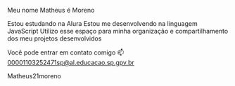 Meu nome Matheus é Moreno

Estou estudando na Alura
Estou me desenvolvendo na linguagem JavaScript
Utilizo esse espaço para minha organização e compartilhamento dos meu projetos desenvolvidos

Você pode entrar em contato comigo 📫
00001103252471sp@al.educacao.sp.gpv.br

Matheus21moreno
